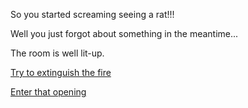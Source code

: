So you started screaming seeing a rat!!!

Well you just forgot about something in the meantime...

The room is well lit-up.

[Try to extinguish the fire](die/die.md)

[Enter that opening](../magic-world/alice.md)

